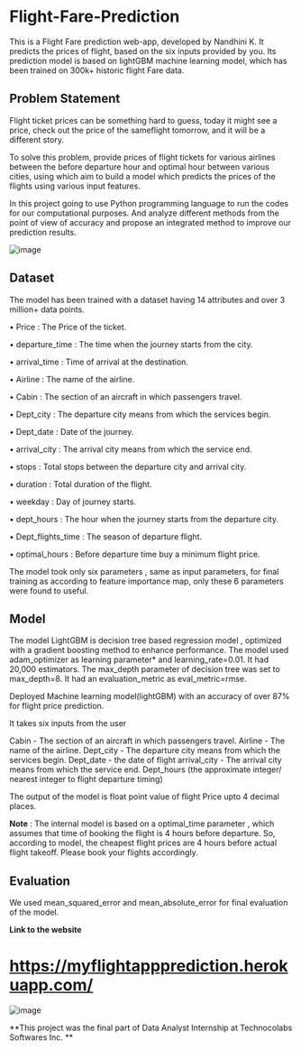 # Flight-Fare-Prediction
This is a Flight Fare prediction web-app, developed by Nandhini K. It predicts the prices of flight, based on the six inputs provided by you. Its prediction model is based on  lightGBM machine learning model, which has been trained on 300k+ historic flight Fare data.

## Problem Statement

Flight ticket prices can be something hard to guess, today it might see a price, check out the price of
the sameflight tomorrow, and it will be a different story.


To solve this problem, provide prices of flight tickets for various airlines between the before
departure hour and optimal hour between various cities, using which aim to build a model which
predicts the prices of the flights using various input features.


In this project going to use Python programming language to run the codes for our computational
purposes. And analyze different methods from the point of view of accuracy and propose an
integrated method to improve our prediction results.


![image](https://user-images.githubusercontent.com/90173983/178414704-63fbac76-c23a-4d0e-a12e-b13bdf8bcbda.png)


## Dataset

The model has been trained with a dataset having 14 attributes and over 3 million+ data points. 

• Price : The Price of the ticket.

• departure_time : The time when the journey starts from the city.

• arrival_time : Time of arrival at the destination.

• Airline : The name of the airline.

• Cabin : The section of an aircraft in which passengers travel.

• Dept_city : The departure city means from which the services begin.

• Dept_date : Date of the journey.

• arrival_city : The arrival city means from which the service end.

• stops : Total stops between the departure city and arrival city.

• duration : Total duration of the flight.

• weekday : Day of journey starts.

• dept_hours : The hour when the journey starts from the departure city.

• Dept_flights_time : The season of departure flight.

• optimal_hours : Before departure time buy a minimum flight price.

The model took only six parameters , same as input parameters, for final training as according to feature importance map, only these 6 parameters were found to useful.

## Model

The model LightGBM is decision tree based regression model , optimized with a gradient boosting method to enhance performance. The model used adam_optimizer as learning parameter* and learning_rate=0.01. It had 20,000 estimators. The max_depth parameter of decision tree was set to max_depth=8. It had an evaluation_metric as eval_metric=rmse.

Deployed Machine learning model(lightGBM) with an accuracy of over 87% for flight price prediction.

It takes six inputs from the user
 
Cabin - The section of an aircraft in which passengers travel.
Airline -  The name of the airline.
Dept_city - The departure city means from which the services begin.
Dept_date - the date of flight 
arrival_city - The arrival city means from which the service end.
Dept_hours (the approximate integer/ nearest integer to flight departure timing)

The output of the model is float point value of flight Price upto 4 decimal places.

**Note** : The internal model is based on a optimal_time parameter , which assumes that time of booking the flight is 4 hours before departure. So, according to model, the cheapest flight prices are 4 hours before actual flight takeoff. Please book your flights accordingly.

## Evaluation

We used mean_squared_error and mean_absolute_error for final evaluation of the model.

**Link to the website**

# https://myflightappprediction.herokuapp.com/


![image](https://user-images.githubusercontent.com/90173983/178415183-4ba2b6e0-44f3-4ec1-9b12-da2dac38fe12.png)


**This project was the final part of Data Analyst Internship at Technocolabs Softwares Inc. **


